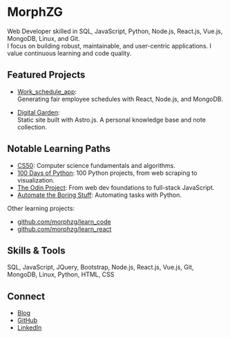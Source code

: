 
# MorphZG

Web Developer skilled in SQL, JavaScript, Python, Node.js, React.js, Vue.js, MongoDB, Linux, and Git.  
I focus on building robust, maintainable, and user-centric applications. I value continuous learning and code quality.

## Featured Projects

- [Work_schedule_app](https://github.com/MorphZG/work_schedule_app):  
  Generating fair employee schedules with React, Node.js, and MongoDB.

- [Digital Garden](https://github.com/MorphZG/morphzg.github.io):  
  Static site built with Astro.js. A personal knowledge base and note collection.

## Notable Learning Paths

- [CS50](https://github.com/MorphZG/Learn-code/tree/main/cs50course): Computer science fundamentals and algorithms.  
- [100 Days of Python](https://github.com/MorphZG/Learn-code/tree/main/python_learning/100_days_of_code): 100 Python projects, from web scraping to visualization.  
- [The Odin Project](https://github.com/MorphZG/learn_code/tree/main/the_odin_project): From web dev foundations to full-stack JavaScript.  
- [Automate the Boring Stuff](https://github.com/MorphZG/Learn-code/tree/main/python_learning/book%20automate_the_boring_stuff): Automating tasks with Python.

Other learning projects:  
- [github.com/morphzg/learn_code](https://github.com/MorphZG/learn_code)  
- [github.com/morphzg/learn_react](https://github.com/MorphZG/learn_react)

## Skills & Tools

SQL, JavaScript, JQuery, Bootstrap, Node.js, React.js, Vue.js, Git, MongoDB, Linux, Python, HTML, CSS

## Connect

- [Blog](https://dev.to/morphzg)
- [GitHub](https://github.com/MorphZG)
- [LinkedIn](https://www.linkedin.com/in/zorantopic)

